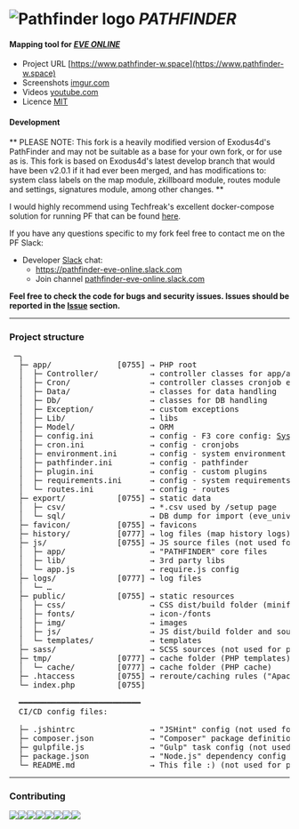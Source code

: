# ![Pathfinder logo](favicon/favicon-32x32.png "Logo") *PATHFINDER*
#### Mapping tool for [*EVE ONLINE*](https://www.eveonline.com)

- Project URL [https://www.pathfinder-w.space](https://www.pathfinder-w.space)
- Screenshots [imgur.com](http://imgur.com/a/k2aVa)
- Videos [youtube.com](https://www.youtube.com/channel/UC7HU7XEoMbqRwqxDTbMjSPg)
- Licence [MIT](http://opensource.org/licenses/MIT)

#### Development
**
PLEASE NOTE: This fork is a heavily modified version of Exodus4d's PathFinder and may not be suitable as a base for your own fork, or for use as is. This fork is based on Exodus4d's latest develop branch that would have been v2.0.1 if it had ever been merged, and has modifications to: system class labels on the map module, zkillboard module, routes module and settings, signatures module, among other changes. **

I would highly recommend using Techfreak's excellent docker-compose solution for running PF that can be found [here](https://gitlab.com/techfreak/pathfinder-container/).

If you have any questions specific to my fork feel free to contact me on the PF Slack:

- Developer [Slack](https://slack.com) chat:
  - https://pathfinder-eve-online.slack.com
  - Join channel [pathfinder-eve-online.slack.com](https://join.slack.com/t/pathfinder-eve-online/shared_invite/enQtMzMyOTkyMjczMTA3LWI2NGE1OTY5ODBmNDZlMDY3MDIzYjk5ZTljM2JjZjIwNDRkNzMyMTEwMDUzOGQwM2E3ZjE1NGEwNThlMzYzY2Y)

**Feel free to check the code for bugs and security issues.
Issues should be reported in the [Issue](https://github.com/exodus4d/pathfinder/issues) section.**

***

### Project structure
<pre>
 ─╮
  ├─ app/              [0755] → PHP root
  │  ├─ Controller/           → controller classes for app/ajax endpoints (see routes.ini)
  │  ├─ Cron/                 → controller classes cronjob endpoints (see cron.ini)
  │  ├─ Data/                 → classes for data handling
  │  ├─ Db/                   → classes for DB handling
  │  ├─ Exception/            → custom exceptions
  │  ├─ Lib/                  → libs
  │  ├─ Model/                → ORM
  │  ├─ config.ini            → config - F3 core config: <a href="//fatfreeframework.com/3.7/quick-reference#SystemVariables" title="Fat-Free Framework - SystemVariables">SystemVariables</a>
  │  ├─ cron.ini              → config - cronjobs
  │  ├─ environment.ini       → config - system environment
  │  ├─ pathfinder.ini        → config - pathfinder
  │  ├─ plugin.ini            → config - custom plugins
  │  ├─ requirements.ini      → config - system requirements
  │  └─ routes.ini            → config - routes
  ├─ export/           [0755] → static data
  │  ├─ csv/                  → *.csv used by /setup page
  │  └─ sql/                  → DB dump for import (eve_universe.sql.zip)
  ├─ favicon/          [0755] → favicons
  ├─ history/          [0777] → log files (map history logs) [optional]
  ├─ js/               [0755] → JS source files (not used for production)
  │  ├─ app/                  → "PATHFINDER" core files
  │  ├─ lib/                  → 3rd party libs
  │  └─ app.js                → require.js config
  ├─ logs/             [0777] → log files
  │  └─ …
  ├─ public/           [0755] → static resources
  │  ├─ css/                  → CSS dist/build folder (minified)
  │  ├─ fonts/                → icon-/fonts
  │  ├─ img/                  → images
  │  ├─ js/                   → JS dist/build folder and source maps (minified, uglified)
  │  └─ templates/            → templates
  ├─ sass/                    → SCSS sources (not used for production)
  ├─ tmp/              [0777] → cache folder (PHP templates)
  │  └─ cache/         [0777] → cache folder (PHP cache)
  ├─ .htaccess         [0755] → reroute/caching rules ("Apache" only!)
  └─ index.php         [0755]

  ━━━━━━━━━━━━━━━━━━━━━━━━━━
  CI/CD config files:
  
  ├─ .jshintrc                → "JSHint" config (not used for production)
  ├─ composer.json            → "Composer" package definition
  ├─ gulpfile.js              → "Gulp" task config (not used for production)
  ├─ package.json             → "Node.js" dependency config (not used for production)
  └─ README.md                → This file :) (not used for production)
</pre>

***

### Contributing

[![](https://sourcerer.io/fame/exodus4d/exodus4d/pathfinder/images/0)](https://sourcerer.io/fame/exodus4d/exodus4d/pathfinder/links/0)[![](https://sourcerer.io/fame/exodus4d/exodus4d/pathfinder/images/1)](https://sourcerer.io/fame/exodus4d/exodus4d/pathfinder/links/1)[![](https://sourcerer.io/fame/exodus4d/exodus4d/pathfinder/images/2)](https://sourcerer.io/fame/exodus4d/exodus4d/pathfinder/links/2)[![](https://sourcerer.io/fame/exodus4d/exodus4d/pathfinder/images/3)](https://sourcerer.io/fame/exodus4d/exodus4d/pathfinder/links/3)[![](https://sourcerer.io/fame/exodus4d/exodus4d/pathfinder/images/4)](https://sourcerer.io/fame/exodus4d/exodus4d/pathfinder/links/4)[![](https://sourcerer.io/fame/exodus4d/exodus4d/pathfinder/images/5)](https://sourcerer.io/fame/exodus4d/exodus4d/pathfinder/links/5)[![](https://sourcerer.io/fame/exodus4d/exodus4d/pathfinder/images/6)](https://sourcerer.io/fame/exodus4d/exodus4d/pathfinder/links/6)[![](https://sourcerer.io/fame/exodus4d/exodus4d/pathfinder/images/7)](https://sourcerer.io/fame/exodus4d/exodus4d/pathfinder/links/7)


